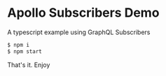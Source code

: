 # Apollo Subscribers Demo

A typescript example using GraphQL Subscribers

```sh
$ npm i
$ npm start
```

That's it. Enjoy
